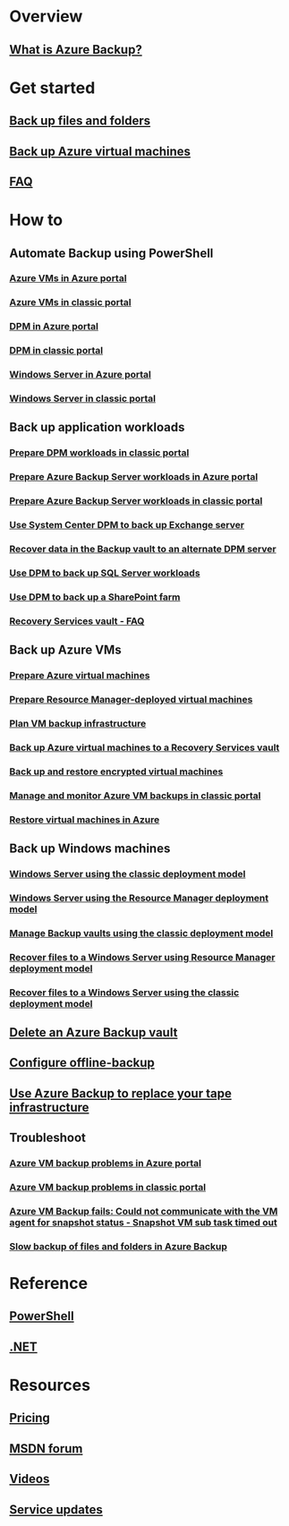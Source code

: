 # Overview
## [What is Azure Backup?](./backup-introduction-to-azure-backup.md)
# Get started
## [Back up files and folders](./backup-try-azure-backup-in-10-mins.md)
## [Back up Azure virtual machines](./backup-azure-vms-first-look.md)
## [FAQ](./backup-azure-backup-faq.md)
# How to
## Automate Backup using PowerShell
### [Azure VMs in Azure portal](./backup-azure-vms-automation.md)
### [Azure VMs in classic portal](./backup-azure-vms-classic-automation.md)
### [DPM in Azure portal](./backup-dpm-automation.md)
### [DPM in classic portal](./backup-dpm-automation-classic.md)
### [Windows Server in Azure portal](./backup-client-automation.md)
### [Windows Server in classic portal](./backup-client-automation-classic.md)
## Back up application workloads
### [Prepare DPM workloads in classic portal](./backup-azure-dpm-introduction-classic.md)
### [Prepare Azure Backup Server workloads in Azure portal](./backup-azure-microsoft-azure-backup.md)
### [Prepare Azure Backup Server workloads in classic portal](./backup-azure-microsoft-azure-backup-classic.md)
### [Use System Center DPM to back up Exchange server](./backup-azure-backup-exchange-server.md)
### [Recover data in the Backup vault to an alternate DPM server](./backup-azure-alternate-dpm-server.md)
### [Use DPM to back up SQL Server workloads](./backup-azure-backup-sql.md)
### [Use DPM to back up a SharePoint farm](./backup-azure-backup-sharepoint.md)
### [Recovery Services vault - FAQ](./backup-azure-backup-ibiza-faq.md)
## Back up Azure VMs
### [Prepare Azure virtual machines](./backup-azure-vms-prepare.md)
### [Prepare Resource Manager-deployed virtual machines](./backup-azure-arm-vms-prepare.md)
### [Plan VM backup infrastructure](./backup-azure-vms-introduction.md)
### [Back up Azure virtual machines to a Recovery Services vault](backup-azure-vms.md)
### [Back up and restore encrypted virtual machines](./backup-azure-vms-encryption.md)
### [Manage and monitor Azure VM backups in classic portal](./backup-azure-manage-vms-classic.md)
### [Restore virtual machines in Azure](./backup-azure-restore-vms.md)
## Back up Windows machines
### [Windows Server using the classic deployment model](./backup-configure-vault-classic.md)
### [Windows Server using the Resource Manager deployment model](./backup-configure-vault.md)
### [Manage Backup vaults using the classic deployment model](./backup-azure-manage-windows-server-classic.md)

### [Recover files to a Windows Server using Resource Manager deployment model](./backup-azure-restore-windows-server.md)
### [Recover files to a Windows Server using the classic deployment model](./backup-azure-restore-windows-server-classic.md)

## [Delete an Azure Backup vault](./backup-azure-delete-vault.md)
## [Configure offline-backup](./backup-azure-backup-import-export.md)
## [Use Azure Backup to replace your tape infrastructure](./backup-azure-backup-cloud-as-tape.md)
## Troubleshoot
### [Azure VM backup problems in Azure portal](./backup-azure-vms-troubleshoot.md)
### [Azure VM backup problems in classic portal](./backup-azure-vms-troubleshoot-classic.md)
### [Azure VM Backup fails: Could not communicate with the VM agent for snapshot status - Snapshot VM sub task timed out](./backup-azure-troubleshoot-vm-backup-fails-snapshot-timeout.md)
### [Slow backup of files and folders in Azure Backup](./backup-azure-troubleshoot-slow-backup-performance-issue.md)

# Reference
## [PowerShell](https://docs.microsoft.com/powershell/resourcemanager/azurerm.recoveryservices.backup/v2.3.0/azurerm.recoveryservices.backup)
## [.NET](https://docs.microsoft.com/dotnet/api/microsoft.azure.management.recoveryservices.backup)

# Resources
## [Pricing](https://www.azure.cn/pricing/details/backup/)
## [MSDN forum](https://social.msdn.microsoft.com/Forums/en-US/home?forum=windowsazureonlinebackup) 
## [Videos](https://azure.microsoft.com/documentation/videos/index/?services=backup) 
## [Service updates](https://azure.microsoft.com/updates/?product=backup)